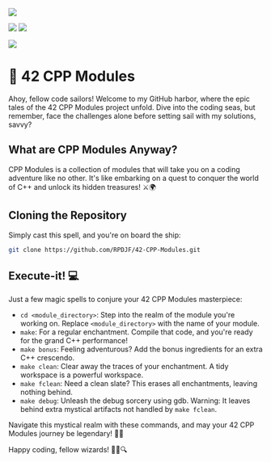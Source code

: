 ![](https://img.shields.io/github/languages/code-size/rpdjf/42-CPP-Modules?color=5BCFFF)

![](https://img.shields.io/badge/windows%20terminal-4D4D4D?style=for-the-badge&logo=windows%20terminal&logoColor=white)
![](https://img.shields.io/badge/WSL-0a97f5?style=for-the-badge&logo=linux&logoColor=white)

![](https://img.shields.io/badge/mac%20os-000000?style=for-the-badge&logo=apple&logoColor=white)
# 🚀 42 CPP Modules
Ahoy, fellow code sailors! Welcome to my GitHub harbor, where the epic tales of the 42 CPP Modules project unfold. Dive into the coding seas, but remember, face the challenges alone before setting sail with my solutions, savvy?

## What are CPP Modules Anyway?
CPP Modules is a collection of modules that will take you on a coding adventure like no other. It's like embarking on a quest to conquer the world of C++ and unlock its hidden treasures! ⚔️🌍

## Cloning the Repository
Simply cast this spell, and you're on board the ship:
```bash
git clone https://github.com/RPDJF/42-CPP-Modules.git
```

## Execute-it! 💻 

Just a few magic spells to conjure your 42 CPP Modules masterpiece:

- `cd <module_directory>`: Step into the realm of the module you're working on. Replace `<module_directory>` with the name of your module.
- `make`: For a regular enchantment. Compile that code, and you're ready for the grand C++ performance!
- `make bonus`: Feeling adventurous? Add the bonus ingredients for an extra C++ crescendo.
- `make clean`: Clear away the traces of your enchantment. A tidy workspace is a powerful workspace.
- `make fclean`: Need a clean slate? This erases all enchantments, leaving nothing behind.
- `make debug`: Unleash the debug sorcery using gdb. Warning: It leaves behind extra mystical artifacts not handled by `make fclean`.

Navigate this mystical realm with these commands, and may your 42 CPP Modules journey be legendary! 🌟🔮

Happy coding, fellow wizards! 🧙‍♂️🔍

